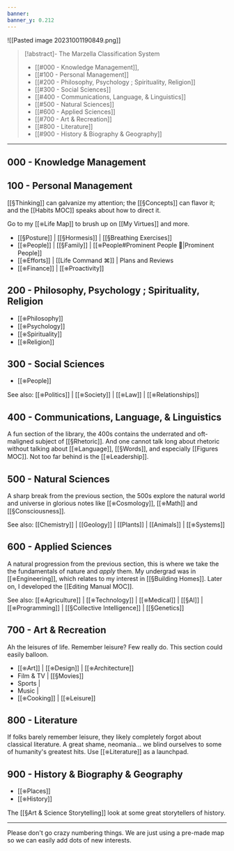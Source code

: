 ```yaml
---
banner: 
banner_y: 0.212
---
```

![[Pasted image 20231001190849.png]]

> [!abstract]- The Marzella Classification System 
> - [[#000 - Knowledge Management]], 
> - [[#100 - Personal Management]]
> - [[#200 - Philosophy, Psychology ; Spirituality, Religion]]
> - [[#300 - Social Sciences]]
> - [[#400 - Communications, Language, & Linguistics]]
> - [[#500 - Natural Sciences]]
> - [[#600 - Applied Sciences]]
> - [[#700 - Art & Recreation]]
> - [[#800 - Literature]]
> - [[#900 - History & Biography & Geography]]

---

## 000 - Knowledge Management


## 100 - Personal Management
[[§Thinking]] can galvanize my attention; the [[§Concepts]] can flavor it; and the [[Habits MOC]] speaks about how to direct it. 

Go to my [[⎈Life Map]] to brush up on [[My Virtues]] and more.

- [[§Posture]] | [[§Hormesis]] | [[§Breathing Exercises]]
- [[⎈People]] | [[§Family]] | [[⎈People#Prominent People 🌋|Prominent People]]
- [[⎈Efforts]] | [[Life Command ⌘]] | Plans and Reviews
- [[⎈Finance]] | [[⎈Proactivity]]

## 200 - Philosophy, Psychology ; Spirituality, Religion

- [[⎈Philosophy]]
- [[⎈Psychology]]
- [[⎈Spirituality]]
- [[⎈Religion]]

## 300 - Social Sciences

- [[⎈People]]

See also: [[⎈Politics]] | [[⎈Society]] | [[⎈Law]] | [[⎈Relationships]]

## 400 - Communications, Language, & Linguistics
A fun section of the library, the 400s contains the underrated and oft-maligned subject of [[§Rhetoric]]. And one cannot talk long about rhetoric without talking about [[⎈Language]], [[§Words]], and especially [[Figures MOC]]. Not too far behind is the [[⎈Leadership]].

## 500 - Natural Sciences
A sharp break from the previous section, the 500s explore the natural world and universe in glorious notes like [[⎈Cosmology]], [[⎈Math]] and [[§Consciousness]]. 

See also: [[Chemistry]] | [[Geology]] | [[Plants]] | [[Animals]] | [[⎈Systems]]

## 600 - Applied Sciences
A natural progression from the previous section, this is where we take the the fundamentals of nature and *apply* them. My undergrad was in [[⎈Engineering]], which relates to my interest in [[§Building Homes]]. Later on, I developed the [[Editing Manual MOC]].

See also: [[⎈Agriculture]] | [[⎈Technology]] | [[⎈Medical]] | [[§AI]] | [[⎈Programming]] | [[§Collective Intelligence]] | [[§Genetics]] 

## 700 - Art & Recreation
Ah the leisures of life. Remember leisure? Few really do. This section could easily balloon. 

- [[⎈Art]] | [[⎈Design]] | [[⎈Architecture]] 
- Film & TV | [[§Movies]] 
- Sports | 
- Music | 
- [[⎈Cooking]] | [[⎈Leisure]] 

## 800 - Literature
If folks barely remember leisure, they likely completely forgot about classical literature. A great shame, neomania... we blind ourselves to some of humanity's greatest hits. Use [[⎈Literature]] as a launchpad.

## 900 - History & Biography & Geography

- [[⎈Places]]
- [[⎈History]]

The [[§Art & Science Storytelling]] look at some great storytellers of history. 

---

Please don't go crazy numbering things. We are just using a pre-made map so we can easily add dots of new interests. 